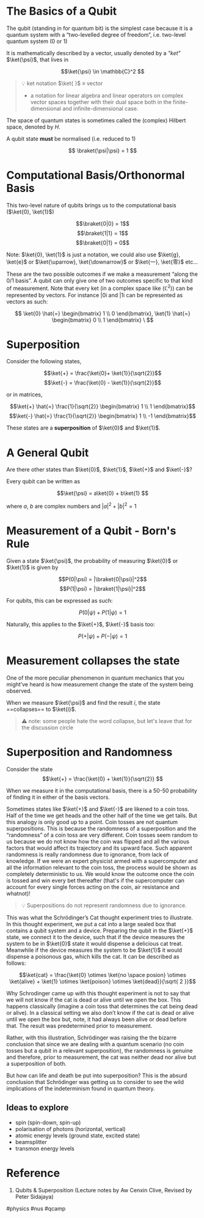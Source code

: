 # The Basics of a Qubit

The qubit (standing in for quantum bit) is the simplest case because it is a quantum system with a “two-levelled degree of freedom”, i.e. two-level quantum system (0 or 1) 

It is mathematically described by a vector, usually denoted by a _"ket"_ $\ket{\psi}$, that lives in

$$\ket{\psi} \in \mathbb{C}^2 $$


>💡 ket notation $\ket{ }$ $\equiv$ vector
> - a notation for linear algebra and linear operators on complex vector spaces together with their dual space both in the finite-dimensional and infinite-dimensional case.

The space of quantum states is sometimes called the (complex) Hilbert space, denoted by $H$. 

A qubit state **must** be normalised (i.e. reduced to 1)

$$
\braket{\psi|\psi} = 1
$$
# Computational Basis/Orthonormal Basis

This two-level nature of qubits brings us to the computational basis ($\ket{0}, \ket{1}$)

$$\braket{0|0} = 1$$
$$\braket{1|1} = 1$$
$$\braket{0|1} = 0$$

Note: $\ket{0}, \ket{1}$ is just a notation, we could also use $\ket{g}, \ket{e}$ or $\ket{\uparrow}, \ket{\downarrow}$ or $\ket{一}, \ket{零}$ etc...

These are the two possible outcomes if we make a measurement “along the 0/1 basis”. A qubit can only give one of two outcomes specific to that kind of measurement. Note that every ket (in a complex space like ($ℂ^2$)) can be represented by vectors. For instance |0i and |1i can be represented as vectors as such:

$$
\ket{0} \hat{=} \begin{bmatrix} 1 \\ 0 \end{bmatrix}, \ket{1} \hat{=} \begin{bmatrix} 0 \\ 1 \end{bmatrix} \
$$

# Superposition

Consider the following states, 

$$\ket{+} = \frac{\ket{0}+ \ket{1}}{\sqrt{2}}$$
$$\ket{-} = \frac{\ket{0} - \ket{1}}{\sqrt{2}}$$

or in matrices,

$$\ket{+} \hat{=} \frac{1}{\sqrt{2}} \begin{bmatrix} 1 \\ 1 \end{bmatrix}$$
$$\ket{-} \hat{=} \frac{1}{\sqrt{2}} \begin{bmatrix} 1 \\ -1 \end{bmatrix}$$

These states are a **superposition** of $\ket{0}$ and $\ket{1}$. 

# A General Qubit

Are there other states than $\ket{0}$, $\ket{1}$, $\ket{+}$ and $\ket{-}$?

Every qubit can be written as 

$$\ket{\psi} = a\ket{0} + b\ket{1} $$

where $a$, $b$ are complex numbers and $|a|^2 + |b|^2 = 1$

# Measurement of a Qubit - Born's Rule

Given a state $\ket{\psi}$, the probability of measuring $\ket{0}$ or $\ket{1}$ is given by

$$P(0|\psi) = |\braket{0|\psi}|^2$$
$$P(1|\psi) = |\braket{1|\psi}|^2$$


For qubits, this can be expressed as such:

$$P(0|\psi) + P(1|\psi) = 1$$

Naturally, this applies to the $\ket{+}$, $\ket{-}$ basis too:

$$P(+|\psi) + P(-|\psi) = 1$$
# Measurement collapses the state

One of the more peculiar phenomenon in quantum mechanics that you might’ve heard is how measurement change the state of the system being observed.

When we measure $\ket{\psi}$ and find the result $i$, the state ==collapses== to $\ket{i}$. 
> ⚠️ note: some people hate the word collapse, but let's leave that for the discussion circle

# Superposition and Randomness

Consider the state
$$\ket{+} = \frac{\ket{0} + \ket{1}}{\sqrt{2}} $$

When we measure it in the computational basis, there is a 50-50 probability of finding it in either of the basis vectors. 

Sometimes states like $\ket{+}$ and $\ket{-}$ are likened to a coin toss. Half of the time we get heads and the other half of the time we get tails. But this analogy is only good up to a point. Coin tosses are not quantum superpositions. This is because the randomness of a superposition and the “randomness” of a coin toss are very different. Coin tosses seem random to us because we do not know how the coin was flipped and all the various factors that would affect its trajectory and its upward face. Such apparent randomness is really randomness due to ignorance, from lack of knowledge. If we were an expert physicist armed with a supercomputer and all the information relevant to the coin toss, the process would be shown as completely deterministic to us. We would know the outcome once the coin is tossed and win every bet thereafter (that's if the supercomputer can account for every single forces acting on the coin, air resistance and whatnot)!

> 💡 Superpositions do not represent randomness due to ignorance.

This was what the Schrödinger’s Cat thought experiment tries to illustrate. In this thought
experiment, we put a cat into a large sealed box that contains a qubit system and a device.
Preparing the qubit in the $\ket{+}$ state, we connect it to the device, such that if the device measures the system to be in $\ket{0}$ state it would dispense a delicious cat treat. Meanwhile if the device measures the system to be $\ket{1}$ it would dispense a poisonous gas, which kills the cat. It can be described as follows:

$$\ket{cat} = \frac{\ket{0} \otimes \ket{no \space posion} \otimes \ket{alive} + \ket{1} \otimes \ket{poison} \otimes \ket{dead}}{\sqrt{ 2 }}$$

Why Schrodinger came up with this thought experiment is not to say that we will not know if the cat is dead or alive until we open the box. This happens classically (imagine a coin toss that determines the cat being dead or alive). In a classical setting we also don’t know if the cat is dead or alive until we open the box but, note, it had always been alive or dead before that. The result was predetermined prior to measurement.

Rather, with this illustration, Schrödinger was raising the the bizarre conclusion that since we are dealing with a quantum scenario (no coin tosses but a qubit in a relevant superposition), the randomness is genuine and therefore, prior to measurement, the cat was neither dead nor alive but a superposition of both.

But how can life and death be put into superposition? This is the absurd conclusion that
Schrödinger was getting us to consider to see the wild implications of the indeterminism found in quantum theory.







## Ideas to explore
- spin (spin-down, spin-up)
- polarisation of photons (horizontal, vertical)
- atomic energy levels (ground state, excited state)
- beamsplitter
- transmon energy levels


# Reference
1. Qubits & Superposition (Lecture notes by Aw Cenxin Clive, Revised by Peter Sidajaya)

#physics #nus #qcamp
